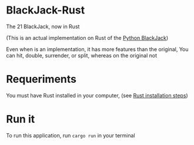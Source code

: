 # BlackJack-Rust
The 21 BlackJack, now in Rust


(This is an actual implementation on Rust of the <a href="https://github.com/Davichet-e/BlackJack.py">Python BlackJack</a>)

Even when is an implementation, it has more features than the original, You can hit, double, surrender, or split, whereas on the original not

# Requeriments
You must have Rust installed in your computer, (see <a href="https://www.rust-lang.org/tools/install">Rust installation steps</a>)

# Run it
To run this application, run `cargo run` in your terminal

